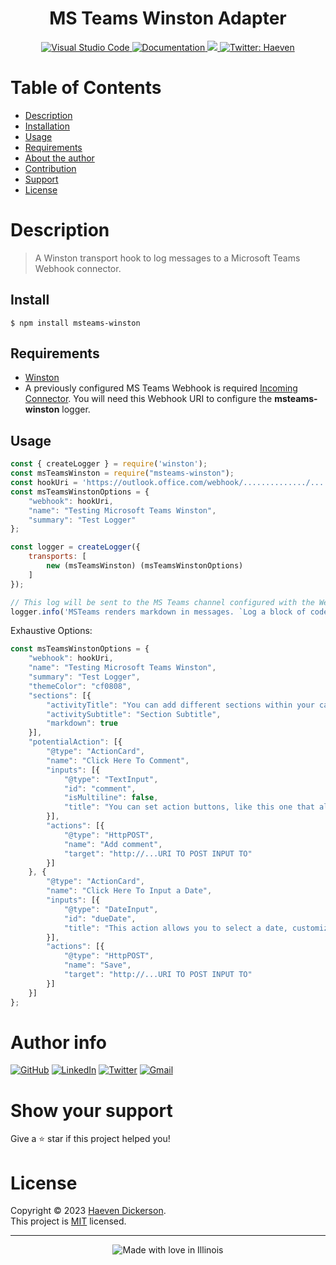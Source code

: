 <h1 align="center">MS Teams Winston Adapter</h1>
  <p align = "center">
    <a href = 'https://code.visualstudio.com/'>
        <img alt ='Visual Studio Code' src='https://img.shields.io/badge/Visual%20Studio%20Code-0078d7.svg'/>
    </a>
    <a href="https://github.com/Haeven/msteams-winston" target="_blank">
        <img alt="Documentation" src="https://img.shields.io/badge/documentation-yes-brightgreen.svg" />
    </a>
    <a href="https://github.com/Haeven/msteams-winston/blob/main/LICENSE">
        <img src="https://img.shields.io/badge/License-MIT-brightgreen.svg">
    </a>
    <a href="https://twitter.com/hvndevs" target="_blank">
        <img alt="Twitter: Haeven" src="https://img.shields.io/twitter/follow/hvndevs.svg?style=social" />
    </a>
</p>

# Table of Contents

- [Description](#description)
- [Installation](#installation)
- [Usage](#usage)
- [Requirements](#Requirements)
- [About the author](#about-the-author)
- [Contribution](#contribution)
- [Support](#show-your-support)
- [License](#license)

# Description

> A Winston transport hook to log messages to a Microsoft Teams Webhook connector.

## Install

```
$ npm install msteams-winston
```

## Requirements

* [Winston](https://github.com/winstonjs/winston)
* A previously configured MS Teams Webhook is required [Incoming Connector](https://msdn.microsoft.com/en-us/microsoft-teams/connectors). You will need this Webhook URI to configure the **msteams-winston** logger.

## Usage

```js
const { createLogger } = require('winston');
const msTeamsWinston = require("msteams-winston");
const hookUri = 'https://outlook.office.com/webhook/............../...........'
const msTeamsWinstonOptions = {
	"webhook": hookUri,
	"name": "Testing Microsoft Teams Winston",
	"summary": "Test Logger"
};

const logger = createLogger({
	transports: [
		new (msTeamsWinston) (msTeamsWinstonOptions)
	]
});

// This log will be sent to the MS Teams channel configured with the Webhook
logger.info('MSTeams renders markdown in messages. `Log a block of code` or some *italic text* \n > add a quote block');
```

Exhaustive Options:
```js
const msTeamsWinstonOptions = {
	"webhook": hookUri,
	"name": "Testing Microsoft Teams Winston",
	"summary": "Test Logger",
	"themeColor": "cf0808",
	"sections": [{
		"activityTitle": "You can add different sections within your card",
		"activitySubtitle": "Section Subtitle",
		"markdown": true
	}],
	"potentialAction": [{
		"@type": "ActionCard",
		"name": "Click Here To Comment",
		"inputs": [{
			"@type": "TextInput",
			"id": "comment",
			"isMultiline": false,
			"title": "You can set action buttons, like this one that allows you to comment!"
		}],
		"actions": [{
			"@type": "HttpPOST",
			"name": "Add comment",
			"target": "http://...URI TO POST INPUT TO"
		}]
	}, {
		"@type": "ActionCard",
		"name": "Click Here To Input a Date",
		"inputs": [{
			"@type": "DateInput",
			"id": "dueDate",
			"title": "This action allows you to select a date, customize the add a action with a target to post the input"
		}],
		"actions": [{
			"@type": "HttpPOST",
			"name": "Save",
			"target": "http://...URI TO POST INPUT TO"
		}]
	}]
};
```

# Author info

[![GitHub](https://img.shields.io/badge/github-%23121011.svg?style=for-the-badge&logo=github&logoColor=white)](https://github.com/Haeven)
[![LinkedIn](https://img.shields.io/badge/linkedin-%230077B5.svg?style=for-the-badge&logo=linkedin&logoColor=white)](https://linkedin.com/in/Haeven)
[![Twitter](https://img.shields.io/badge/hvndevs-%231DA1F2.svg?style=for-the-badge&logo=Twitter&logoColor=white)](https://twitter.com/hvndevs)
[![Gmail](https://img.shields.io/badge/Gmail-D14836?style=for-the-badge&logo=gmail&logoColor=white)](mailto:haevendevs@gmail.com)

# Show your support

Give a ⭐️ star if this project helped you!

# License

Copyright © 2023 [Haeven Dickerson](https://github.com/Haeven).<br />
This project is [MIT](https://github.com/Haeven/msteams-winston/blob/main/LICENSE) licensed.

---

<div align = "center"><img src="https://madewithlove.now.sh/in?heart=true&colorA=%23505050&colorB=%235032b4&template=for-the-badge&text=Illinois" alt="Made with love in Illinois"></div>
